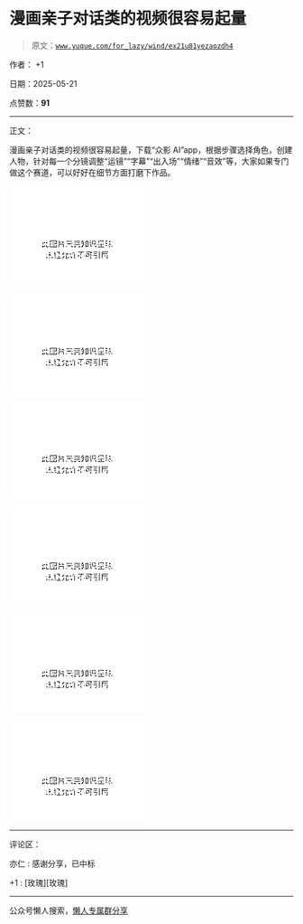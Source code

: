 # 漫画亲子对话类的视频很容易起量

> 原文：[`www.yuque.com/for_lazy/wind/ex21u81yezaozdh4`](https://www.yuque.com/for_lazy/wind/ex21u81yezaozdh4)

作者： +1

日期：2025-05-21

点赞数：**91**

* * *

正文：

漫画亲子对话类的视频很容易起量，下载“众影 AI”app，根据步骤选择角色，创建人物，针对每一个分镜调整“运镜”“字幕”“出入场”“情绪”“音效”等，大家如果专门做这个赛道，可以好好在细节方面打磨下作品。

![](img/2ac0c53dc19cad586b994d2f809835e8.png "None")

![](img/e82b9913b0386b0bcfae0d172fb059b3.png "None")

![](img/21e2517b7cd826d9afdc0176918ec616.png "None")

![](img/fe5e92c2a5dc02b951c022ed97235c1f.png "None")

![](img/3bf5af2231d51498490f3ac564dc1cc5.png "None")

![](img/fa085f85d5d173c94481c147d2698f17.png "None")

* * *

评论区：

亦仁 : 感谢分享，已中标

+1 : [玫瑰][玫瑰]

* * *

公众号懒人搜索，[懒人专属群分享](https://lazybook.fun/#/blog/group)